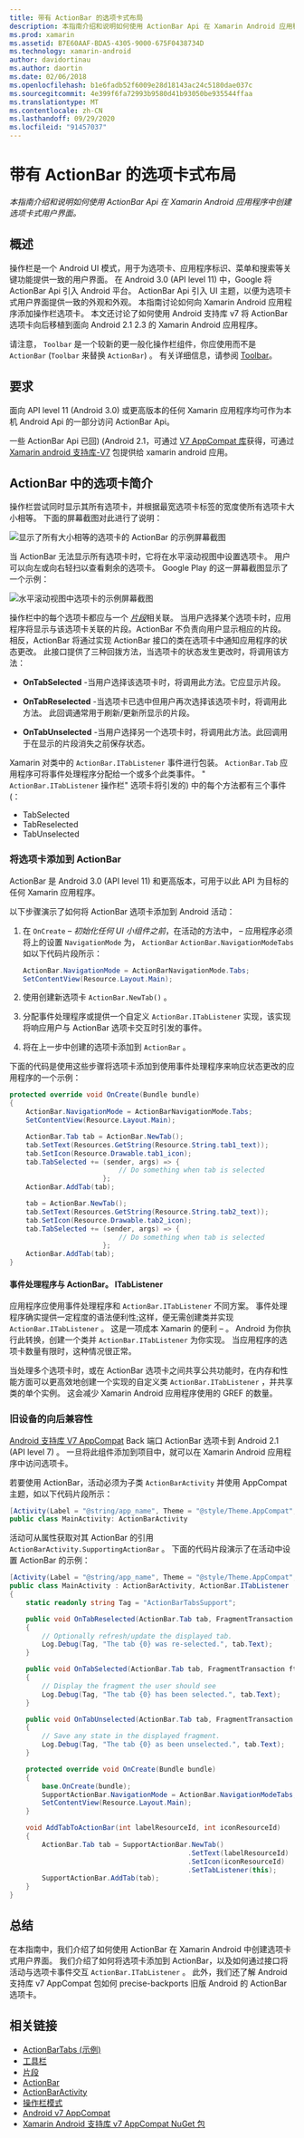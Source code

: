 ```yaml
---
title: 带有 ActionBar 的选项卡式布局
description: 本指南介绍和说明如何使用 ActionBar Api 在 Xamarin Android 应用程序中创建选项卡式用户界面。
ms.prod: xamarin
ms.assetid: B7E60AAF-BDA5-4305-9000-675F0438734D
ms.technology: xamarin-android
author: davidortinau
ms.author: daortin
ms.date: 02/06/2018
ms.openlocfilehash: b1e6fadb52f6009e28d18143ac24c5180dae037c
ms.sourcegitcommit: 4e399f6fa72993b9580d41b93050be935544ffaa
ms.translationtype: MT
ms.contentlocale: zh-CN
ms.lasthandoff: 09/29/2020
ms.locfileid: "91457037"
---
```

# <a name="tabbed-layouts-with-the-actionbar"></a>带有 ActionBar 的选项卡式布局

_本指南介绍和说明如何使用 ActionBar Api 在 Xamarin Android 应用程序中创建选项卡式用户界面。_

## <a name="overview"></a>概述

操作栏是一个 Android UI 模式，用于为选项卡、应用程序标识、菜单和搜索等关键功能提供一致的用户界面。 在 Android 3.0 (API level 11) 中，Google 将 ActionBar Api 引入 Android 平台。 ActionBar Api 引入 UI 主题，以便为选项卡式用户界面提供一致的外观和外观。 本指南讨论如何向 Xamarin Android 应用程序添加操作栏选项卡。 本文还讨论了如何使用 Android 支持库 v7 将 ActionBar 选项卡向后移植到面向 Android 2.1 2.3 的 Xamarin Android 应用程序。 

请注意， `Toolbar` 是一个较新的更一般化操作栏组件，你应使用而不是 `ActionBar` (`Toolbar` 来替换 `ActionBar`) 。 有关详细信息，请参阅 [Toolbar](~/android/user-interface/controls/tool-bar/index.md)。 

## <a name="requirements"></a>要求

面向 API level 11 (Android 3.0) 或更高版本的任何 Xamarin 应用程序均可作为本机 Android Api 的一部分访问 ActionBar Api。 

一些 ActionBar Api 已回)  (Android 2.1，可通过 [V7 AppCompat 库](https://developer.android.com/tools/support-library/features.html#v7-appcompat)获得，可通过 [Xamarin android 支持库-V7](https://www.nuget.org/packages/Xamarin.Android.Support.v7.AppCompat/) 包提供给 xamarin android 应用。

## <a name="introducing-tabs-in-the-actionbar"></a>ActionBar 中的选项卡简介

操作栏尝试同时显示其所有选项卡，并根据最宽选项卡标签的宽度使所有选项卡大小相等。 下面的屏幕截图对此进行了说明： 

![显示了所有大小相等的选项卡的 ActionBar 的示例屏幕截图](with-action-bar-images/image1.png)

当 ActionBar 无法显示所有选项卡时，它将在水平滚动视图中设置选项卡。 用户可以向左或向右轻扫以查看剩余的选项卡。 Google Play 的这一屏幕截图显示了一个示例： 

![水平滚动视图中选项卡的示例屏幕截图](with-action-bar-images/image2.png)

操作栏中的每个选项卡都应与一个 [*片段*](~/android/platform/fragments/index.md)相关联。 当用户选择某个选项卡时，应用程序将显示与该选项卡关联的片段。ActionBar 不负责向用户显示相应的片段。 相反，ActionBar 将通过实现 ActionBar 接口的类在选项卡中通知应用程序的状态更改。 此接口提供了三种回拨方法，当选项卡的状态发生更改时，将调用该方法： 

- **OnTabSelected** -当用户选择该选项卡时，将调用此方法。它应显示片段。

- **OnTabReselected** -当选项卡已选中但用户再次选择该选项卡时，将调用此方法。 此回调通常用于刷新/更新所显示的片段。

- **OnTabUnselected** -当用户选择另一个选项卡时，将调用此方法。此回调用于在显示的片段消失之前保存状态。

Xamarin 对类中的 `ActionBar.ITabListener` 事件进行包装。 `ActionBar.Tab` 应用程序可将事件处理程序分配给一个或多个此类事件。 " `ActionBar.ITabListener` 操作栏" 选项卡将引发的) 中的每个方法都有三个事件 (： 

- TabSelected
- TabReselected
- TabUnselected

### <a name="adding-tabs-to-the-actionbar"></a>将选项卡添加到 ActionBar

ActionBar 是 Android 3.0 (API level 11) 和更高版本，可用于以此 API 为目标的任何 Xamarin 应用程序。 

以下步骤演示了如何将 ActionBar 选项卡添加到 Android 活动： 

1. 在 `OnCreate` &ndash; *初始化任何 UI 小组件之前*，在活动的方法中， &ndash; 应用程序必须将上的设置 `NavigationMode` 为， `ActionBar` `ActionBar.NavigationModeTabs` 如以下代码片段所示：

   ```csharp
   ActionBar.NavigationMode = ActionBarNavigationMode.Tabs;
   SetContentView(Resource.Layout.Main);
   ```

2. 使用创建新选项卡 `ActionBar.NewTab()` 。

3. 分配事件处理程序或提供一个自定义 `ActionBar.ITabListener` 实现，该实现将响应用户与 ActionBar 选项卡交互时引发的事件。

4. 将在上一步中创建的选项卡添加到 `ActionBar` 。

下面的代码是使用这些步骤将选项卡添加到使用事件处理程序来响应状态更改的应用程序的一个示例： 

```csharp
protected override void OnCreate(Bundle bundle)
{
    ActionBar.NavigationMode = ActionBarNavigationMode.Tabs;
    SetContentView(Resource.Layout.Main);

    ActionBar.Tab tab = ActionBar.NewTab();
    tab.SetText(Resources.GetString(Resource.String.tab1_text));
    tab.SetIcon(Resource.Drawable.tab1_icon);
    tab.TabSelected += (sender, args) => {
                           // Do something when tab is selected
                       };
    ActionBar.AddTab(tab);

    tab = ActionBar.NewTab();
    tab.SetText(Resources.GetString(Resource.String.tab2_text));
    tab.SetIcon(Resource.Drawable.tab2_icon);
    tab.TabSelected += (sender, args) => {
                           // Do something when tab is selected
                       };
    ActionBar.AddTab(tab);
}
```

#### <a name="event-handlers-vs-actionbaritablistener"></a>事件处理程序与 ActionBar。 ITabListener

应用程序应使用事件处理程序和 `ActionBar.ITabListener` 不同方案。 事件处理程序确实提供一定程度的语法便利性;这样，便无需创建类并实现 `ActionBar.ITabListener` 。 这是一项成本 Xamarin 的便利 &ndash; 。 Android 为你执行此转换，创建一个类并 `ActionBar.ITabListener` 为你实现。 当应用程序的选项卡数量有限时，这种情况很正常。 

当处理多个选项卡时，或在 ActionBar 选项卡之间共享公共功能时，在内存和性能方面可以更高效地创建一个实现的自定义类 `ActionBar.ITabListener` ，并共享类的单个实例。 这会减少 Xamarin Android 应用程序使用的 GREF 的数量。 

### <a name="backwards-compatibility-for-older-devices"></a>旧设备的向后兼容性

[Android 支持库 V7 AppCompat](https://www.nuget.org/packages/Xamarin.Android.Support.v7.AppCompat/) Back 端口 ActionBar 选项卡到 Android 2.1 (API level 7) 。 一旦将此组件添加到项目中，就可以在 Xamarin Android 应用程序中访问选项卡。

若要使用 ActionBar，活动必须为子类 `ActionBarActivity` 并使用 AppCompat 主题，如以下代码片段所示：

```csharp
[Activity(Label = "@string/app_name", Theme = "@style/Theme.AppCompat", MainLauncher = true, Icon = "@drawable/ic_launcher")]
public class MainActivity: ActionBarActivity
```

活动可从属性获取对其 ActionBar 的引用 `ActionBarActivity.SupportingActionBar` 。 下面的代码片段演示了在活动中设置 ActionBar 的示例：

```csharp
[Activity(Label = "@string/app_name", Theme = "@style/Theme.AppCompat", MainLauncher = true, Icon = "@drawable/ic_launcher")]
public class MainActivity : ActionBarActivity, ActionBar.ITabListener
{
    static readonly string Tag = "ActionBarTabsSupport";

    public void OnTabReselected(ActionBar.Tab tab, FragmentTransaction ft)
    {
        // Optionally refresh/update the displayed tab.
        Log.Debug(Tag, "The tab {0} was re-selected.", tab.Text);
    }

    public void OnTabSelected(ActionBar.Tab tab, FragmentTransaction ft)
    {
        // Display the fragment the user should see
        Log.Debug(Tag, "The tab {0} has been selected.", tab.Text);
    }

    public void OnTabUnselected(ActionBar.Tab tab, FragmentTransaction ft)
    {
        // Save any state in the displayed fragment.
        Log.Debug(Tag, "The tab {0} as been unselected.", tab.Text);
    }

    protected override void OnCreate(Bundle bundle)
    {
        base.OnCreate(bundle);
        SupportActionBar.NavigationMode = ActionBar.NavigationModeTabs;
        SetContentView(Resource.Layout.Main);
    }

    void AddTabToActionBar(int labelResourceId, int iconResourceId)
    {
        ActionBar.Tab tab = SupportActionBar.NewTab()
                                            .SetText(labelResourceId)
                                            .SetIcon(iconResourceId)
                                            .SetTabListener(this);
        SupportActionBar.AddTab(tab);
    }
}
```

## <a name="summary"></a>总结

在本指南中，我们介绍了如何使用 ActionBar 在 Xamarin Android 中创建选项卡式用户界面。 我们介绍了如何将选项卡添加到 ActionBar，以及如何通过接口将活动与选项卡事件交互 `ActionBar.ITabListener` 。 此外，我们还了解 Android 支持库 v7 AppCompat 包如何 precise-backports 旧版 Android 的 ActionBar 选项卡。 

## <a name="related-links"></a>相关链接

- [ActionBarTabs (示例) ](/samples/xamarin/monodroid-samples/userinterface-actionbartabs)
- [工具栏](~/android/user-interface/controls/tool-bar/index.md)
- [片段](~/android/platform/fragments/index.md)
- [ActionBar](https://developer.android.com/guide/topics/ui/actionbar.html)
- [ActionBarActivity](https://developer.android.com/reference/android/support/v7/app/ActionBarActivity.html)
- [操作栏模式](https://developer.android.com/design/patterns/actionbar.html)
- [Android v7 AppCompat](https://developer.android.com/tools/support-library/features.html#v7-appcompat)
- [Xamarin Android 支持库 v7 AppCompat NuGet 包](https://www.nuget.org/packages/Xamarin.Android.Support.v7.AppCompat/)
